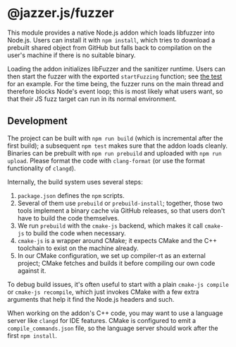 # @jazzer.js/fuzzer

This module provides a native Node.js addon which loads libfuzzer into Node.js.
Users can install it with `npm install`, which tries to download a prebuilt
shared object from GitHub but falls back to compilation on the user's machine if
there is no suitable binary.

Loading the addon initializes libFuzzer and the sanitizer runtime. Users can
then start the fuzzer with the exported `startFuzzing` function; see
[the test](fuzzer.test.ts) for an example. For the time being, the fuzzer runs
on the main thread and therefore blocks Node's event loop; this is most likely
what users want, so that their JS fuzz target can run in its normal environment.

## Development

The project can be built with `npm run build` (which is incremental after the
first build); a subsequent `npm test` makes sure that the addon loads cleanly.
Binaries can be prebuilt with `npm run prebuild` and uploaded with
`npm run upload`. Please format the code with `clang-format` (or use the format
functionality of `clangd`).

Internally, the build system uses several steps:

1. `package.json` defines the `npm` scripts.
2. Several of them use `prebuild` or `prebuild-install`; together, those two
   tools implement a binary cache via GitHub releases, so that users don't have
   to build the code themselves.
3. We run `prebuild` with the `cmake-js` backend, which makes it call `cmake-js`
   to build the code when necessary.
4. `cmake-js` is a wrapper around CMake; it expects CMake and the C++ toolchain
   to exist on the machine already.
5. In our CMake configuration, we set up compiler-rt as an external project;
   CMake fetches and builds it before compiling our own code against it.

To debug build issues, it's often useful to start with a plain
`cmake-js compile` or `cmake-js recompile`, which just invokes CMake with a few
extra arguments that help it find the Node.js headers and such.

When working on the addon's C++ code, you may want to use a language server like
`clangd` for IDE features. CMake is configured to emit a `compile_commands.json`
file, so the language server should work after the first `npm install`.
